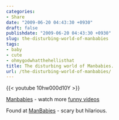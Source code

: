 ```yaml
---
categories:
- Share
date: "2009-06-20 04:43:30 +0930"
draft: false
publishdate: "2009-06-20 04:43:30 +0930"
slug: the-disturbing-world-of-manbabies
tags:
- baby
- cute
- ohmygodwhatthehellisthat
title: The disturbing world of Manbabies.
url: /the-disturbing-world-of-manbabies/
---
```


{{< youtube 10hw000d10Y >}}

[Manbabies](http://www.funnyordie.com/videos/b366eb5ebe/manbabies "'from beefandsage") - watch more [funny videos](http://www.funnyordie.com/ "on Funny Or Die")

Found at [ManBabies](http://manbabies.com/) - scary but hilarious.
